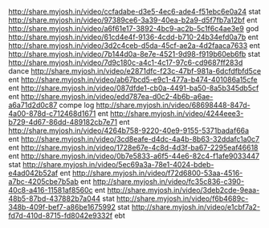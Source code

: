 http://share.myjosh.in/video/ccfadabe-d3e5-4ec6-ade4-f51ebc6e0a24 stat
http://share.myjosh.in/video/97389ce6-3a39-40ea-b2a9-d5f7fb7a12bf ent
http://share.myjosh.in/video/a6f61e17-3892-4bc9-ac2b-5c1f6c4ae3e9 god
http://share.myjosh.in/video/61cd4e4f-9136-4cdd-b710-24b34efd0a7b ent
http://share.myjosh.in/video/3d2c4ceb-d5da-45cf-ae2a-4d2faaca7633 ent
http://share.myjosh.in/video/7b144d0a-8e7e-4521-9d98-f919b60eb6fb stat
http://share.myjosh.in/video/7d9c180c-a4c1-4c17-97c6-cd9687ff283d dance
http://share.myjosh.in/video/e2871dfc-f23c-47bf-981a-6dcfdfbfd5ce ent
http://share.myjosh.in/video/ab67bcd5-e9c1-477a-b474-401086a15cfe ent
http://share.myjosh.in/video/087dfde1-cb0a-4491-ba50-8a5b345db5cf ent
http://share.myjosh.in/video/edd787ea-d0c2-4b6b-a6ae-a6a71d2d0c87 compe log
http://share.myjosh.in/video/68698448-847d-4a00-878d-c712468d1671 ent
http://share.myjosh.in/video/4244eee3-b729-4d67-86dd-489182cb7e71 ent
http://share.myjosh.in/video/4264b758-9220-40e9-9155-5371badaf66a ent
http://share.myjosh.in/video/3cd8eafe-d4dc-4a4b-8b63-32ddafc1a0c7 ent
http://share.myjosh.in/video/1728e67e-4c8d-4d3f-ba67-2295eaf46618 ent
http://share.myjosh.in/video/0b7e5833-a6f5-44e6-82c4-f1afe9033447 stat
http://share.myjosh.in/video/5ec69a3a-78e1-4024-bdeb-e4ad042b52af ent
http://share.myjosh.in/video/f72d6800-53aa-4516-a7bc-4205cbe7b5ab ent
http://share.myjosh.in/video/fc35c836-c390-40c8-a416-11581af8560c ent
http://share.myjosh.in/video/3deb2cde-9eaa-48b5-87bd-437882b7a044 stat
http://share.myjosh.in/video/f6b4689c-348b-409f-bef7-a86be1675992 stat
http://share.myjosh.in/video/e1cbf7a2-fd7d-410d-8715-fd8042e9332f ebt

